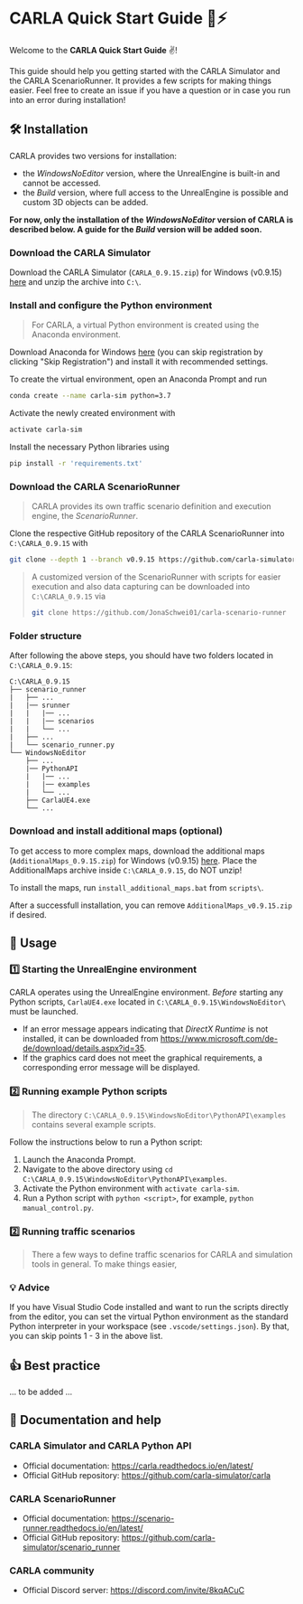 # CARLA Quick Start Guide 📖⚡

Welcome to the **CARLA Quick Start Guide** ✌️!

This guide should help you getting started with the CARLA Simulator and the CARLA ScenarioRunner. It provides a few scripts for making things easier. Feel free to create an issue if you have a question or in case you run into an error during installation!

## 🛠️ Installation

CARLA provides two versions for installation:
- the _WindowsNoEditor_ version, where the UnrealEngine is built-in and cannot be accessed.
- the _Build_ version, where full access to the UnrealEngine is possible and custom 3D objects can be added.

**For now, only the installation of the _WindowsNoEditor_ version of CARLA is described below. A guide for the _Build_ version will be added soon.**

### Download the CARLA Simulator

Download the CARLA Simulator (`CARLA_0.9.15.zip`) for Windows (v0.9.15) [here](https://github.com/carla-simulator/carla/releases/tag/0.9.15) and unzip the archive into `C:\`.

### Install and configure the Python environment

> For CARLA, a virtual Python environment is created using the Anaconda environment.

Download Anaconda for Windows [here](https://www.anaconda.com/download) (you can skip registration by clicking "Skip Registration") and install it with recommended settings.

To create the virtual environment, open an Anaconda Prompt and run

```sh
conda create --name carla-sim python=3.7
```

Activate the newly created environment with

```sh
activate carla-sim
```

Install the necessary Python libraries using

```sh
pip install -r 'requirements.txt'
```

### Download the CARLA ScenarioRunner

> CARLA provides its own traffic scenario definition and execution engine, the _ScenarioRunner_.

Clone the respective GitHub repository of the CARLA ScenarioRunner into `C:\CARLA_0.9.15` with

```sh
git clone --depth 1 --branch v0.9.15 https://github.com/carla-simulator/scenario_runner.git
```

> A customized version of the ScenarioRunner with scripts for easier execution and also data capturing can be downloaded into `C:\CARLA_0.9.15` via
> ```sh
> git clone https://github.com/JonaSchwei01/carla-scenario-runner
> ```

### Folder structure

After following the above steps, you should have two folders located in `C:\CARLA_0.9.15`:

```
C:\CARLA_0.9.15
├── scenario_runner
|   ├── ...
|   |── srunner
|   |   |── ...
|   |   |── scenarios
|   |   └── ... 
|   ├── ...
|   └── scenario_runner.py
└── WindowsNoEditor
    ├── ...
    |── PythonAPI
    |   |── ...
    |   |── examples
    |   └── ... 
    ├── CarlaUE4.exe
    └── ...
```

### Download and install additional maps (optional)

To get access to more complex maps, download the additional maps (`AdditionalMaps_0.9.15.zip`) for Windows (v0.9.15) [here](https://github.com/carla-simulator/carla/releases/tag/0.9.15). Place the AdditionalMaps archive inside `C:\CARLA_0.9.15`, do NOT unzip!

To install the maps, run `install_additional_maps.bat` from `scripts\`.

After a successfull installation, you can remove `AdditionalMaps_v0.9.15.zip` if desired.

## 🚀 Usage

### 1️⃣ Starting the UnrealEngine environment

CARLA operates using the UnrealEngine environment. _Before_ starting any Python scripts, `CarlaUE4.exe` located in `C:\CARLA_0.9.15\WindowsNoEditor\` must be launched.

- If an error message appears indicating that _DirectX Runtime_ is not installed, it can be downloaded from https://www.microsoft.com/de-de/download/details.aspx?id=35.
- If the graphics card does not meet the graphical requirements, a corresponding error message will be displayed.

### 2️⃣ Running example Python scripts

> The directory `C:\CARLA_0.9.15\WindowsNoEditor\PythonAPI\examples` contains several example scripts.

Follow the instructions below to run a Python script:

1. Launch the Anaconda Prompt.
2. Navigate to the above directory using `cd C:\CARLA_0.9.15\WindowsNoEditor\PythonAPI\examples`.
3. Activate the Python environment with `activate carla-sim`.
4. Run a Python script with `python <script>`, for example, `python manual_control.py`.

### 2️⃣ Running traffic scenarios

> There a few ways to define traffic scenarios for CARLA and simulation tools in general. To make things easier, 

### 💡 Advice

If you have Visual Studio Code installed and want to run the scripts directly from the editor, you can set the virtual Python environment as the standard Python interpreter in your workspace (see `.vscode/settings.json`). By that, you can skip points 1 - 3 in the above list.

## 👍 Best practice

... to be added ...

## 📝 Documentation and help

### CARLA Simulator and CARLA Python API

- Official documentation: https://carla.readthedocs.io/en/latest/
- Official GitHub repository: https://github.com/carla-simulator/carla

### CARLA ScenarioRunner

- Official documentation: https://scenario-runner.readthedocs.io/en/latest/
- Official GitHub repository: https://github.com/carla-simulator/scenario_runner

### CARLA community

- Official Discord server: https://discord.com/invite/8kqACuC